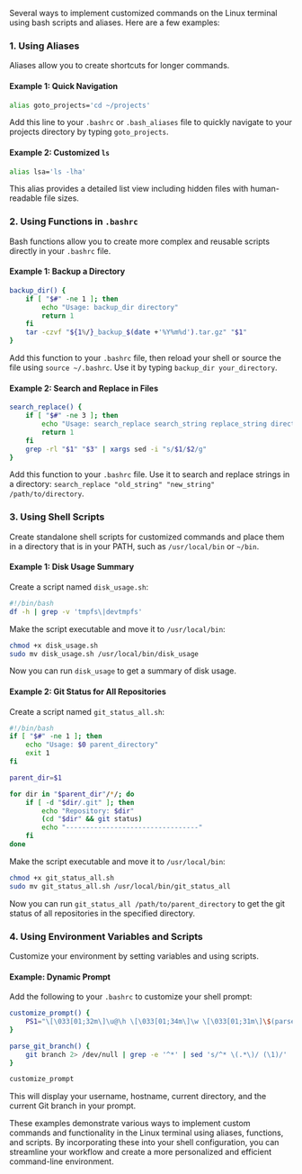 Several ways to implement customized commands on the Linux terminal using bash scripts and aliases. Here are a few examples:

### 1. Using Aliases

Aliases allow you to create shortcuts for longer commands.

#### Example 1: Quick Navigation

```sh
alias goto_projects='cd ~/projects'
```

Add this line to your `.bashrc` or `.bash_aliases` file to quickly navigate to your projects directory by typing `goto_projects`.

#### Example 2: Customized `ls`

```sh
alias lsa='ls -lha'
```

This alias provides a detailed list view including hidden files with human-readable file sizes.

### 2. Using Functions in `.bashrc`

Bash functions allow you to create more complex and reusable scripts directly in your `.bashrc` file.

#### Example 1: Backup a Directory

```sh
backup_dir() {
    if [ "$#" -ne 1 ]; then
        echo "Usage: backup_dir directory"
        return 1
    fi
    tar -czvf "${1%/}_backup_$(date +'%Y%m%d').tar.gz" "$1"
}
```

Add this function to your `.bashrc` file, then reload your shell or source the file using `source ~/.bashrc`. Use it by typing `backup_dir your_directory`.

#### Example 2: Search and Replace in Files

```sh
search_replace() {
    if [ "$#" -ne 3 ]; then
        echo "Usage: search_replace search_string replace_string directory"
        return 1
    fi
    grep -rl "$1" "$3" | xargs sed -i "s/$1/$2/g"
}
```

Add this function to your `.bashrc` file. Use it to search and replace strings in a directory: `search_replace "old_string" "new_string" /path/to/directory`.

### 3. Using Shell Scripts

Create standalone shell scripts for customized commands and place them in a directory that is in your PATH, such as `/usr/local/bin` or `~/bin`.

#### Example 1: Disk Usage Summary

Create a script named `disk_usage.sh`:

```sh
#!/bin/bash
df -h | grep -v 'tmpfs\|devtmpfs'
```

Make the script executable and move it to `/usr/local/bin`:

```sh
chmod +x disk_usage.sh
sudo mv disk_usage.sh /usr/local/bin/disk_usage
```

Now you can run `disk_usage` to get a summary of disk usage.

#### Example 2: Git Status for All Repositories

Create a script named `git_status_all.sh`:

```sh
#!/bin/bash
if [ "$#" -ne 1 ]; then
    echo "Usage: $0 parent_directory"
    exit 1
fi

parent_dir=$1

for dir in "$parent_dir"/*/; do
    if [ -d "$dir/.git" ]; then
        echo "Repository: $dir"
        (cd "$dir" && git status)
        echo "---------------------------------"
    fi
done
```

Make the script executable and move it to `/usr/local/bin`:

```sh
chmod +x git_status_all.sh
sudo mv git_status_all.sh /usr/local/bin/git_status_all
```

Now you can run `git_status_all /path/to/parent_directory` to get the git status of all repositories in the specified directory.

### 4. Using Environment Variables and Scripts

Customize your environment by setting variables and using scripts.

#### Example: Dynamic Prompt

Add the following to your `.bashrc` to customize your shell prompt:

```sh
customize_prompt() {
    PS1="\[\033[01;32m\]\u@\h \[\033[01;34m\]\w \[\033[01;31m\]\$(parse_git_branch)\[\033[00m\] $ "
}

parse_git_branch() {
    git branch 2> /dev/null | grep -e '^*' | sed 's/^* \(.*\)/ (\1)/'
}

customize_prompt
```

This will display your username, hostname, current directory, and the current Git branch in your prompt.

These examples demonstrate various ways to implement custom commands and functionality in the Linux terminal using aliases, functions, and scripts. By incorporating these into your shell configuration, you can streamline your workflow and create a more personalized and efficient command-line environment.
